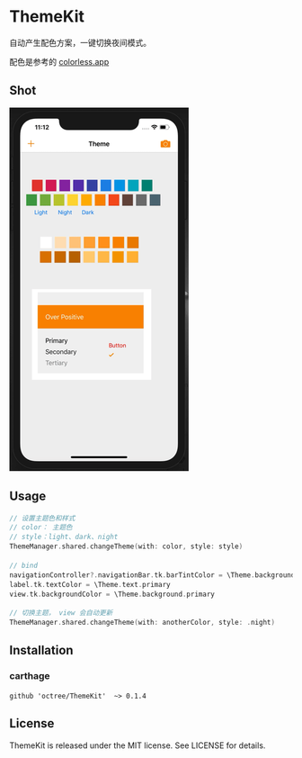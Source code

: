 # ThemeKit



自动产生配色方案，一键切换夜间模式。



配色是参考的 [colorless.app](https://colorless.app/)



## Shot



![demo](./images/demo.gif)



## Usage



```swift
// 设置主题色和样式
// color： 主题色
// style：light、dark、night
ThemeManager.shared.changeTheme(with: color, style: style)

// bind
navigationController?.navigationBar.tk.barTintColor = \Theme.background.bar
label.tk.textColor = \Theme.text.primary
view.tk.backgroundColor = \Theme.background.primary

// 切换主题， view 会自动更新
ThemeManager.shared.changeTheme(with: anotherColor, style: .night)
```





## Installation



### carthage

```
github 'octree/ThemeKit'  ~> 0.1.4
```





## License



ThemeKit is released under the MIT license. See LICENSE for details.

